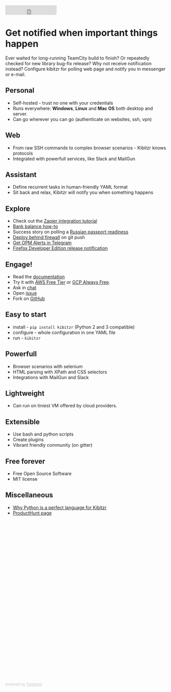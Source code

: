<iframe src="https://ghbtns.com/github-btn.html?user=kibitzr&repo=kibitzr&type=star&count=true&size=large" frameborder="0" scrolling="0" width="160px" height="30px"></iframe>

# Get notified when important things happen

Ever waited for long-running TeamCity build to finish?
Or repeatedly checked for new library bug-fix release?
Why not receive notification instead?
Configure kibitzr for polling web page and notify you in messenger or e-mail.

## Personal

* Self-hosted - trust no one with your credentials
* Runs everywhere: **Windows**, **Linux** and **Mac OS** both desktop and server.
* Can go wherever you can go (authenticate on websites, ssh, vpn)

## Web

* From raw SSH commands to complex browser scenarios - Kibitzr knows protocols
* Integrated with powerfull services, like Slack and MailGun

## Assistant

* Define recurrent tasks in human-friendly YAML format
* Sit back and relax, Kibitzr will notify you when something happens

## Explore

* Check out the [Zapier integration tutorial](zapier-how-to.html)
* [Bank balance how-to](https://peterdemin.github.io/kibitzr-banks.html)
* Success story on polling a [Russian passport readiness](russian-passport.html)
* [Deploy behind firewall](automatic-deployment.html) on git push
* [Get OPM Alerts in Telegram](opm-status-alert.html)
* [Firefox Developer Edition release notification](firefoxde.html)

## Engage!

* Read the [documentation](https://kibitzr.readthedocs.org)
* Try it with [AWS Free Tier](https://kibitzr.readthedocs.io/en/latest/aws.html) or [GCP Always Free](https://kibitzr.readthedocs.io/en/latest/gcp.html).
* Ask in [chat](https://gitter.im/kibitzr/Lobby)
* Open [issue](https://github.com/kibitzr/kibitzr/issues/)
* Fork on [GitHub](https://github.com/kibitzr/kibitzr)

## Easy to start

* install - `pip install kibitzr` (Python 2 and 3 compatible)
* configure - whole configuration in one YAML file
* run - `kibitzr`

## Powerfull

* Browser scenarios with selenium
* HTML parsing with XPath and CSS selectors
* Integrations with MailGun and Slack

## Lightweight

* Can run on tiniest VM offered by cloud providers.

## Extensible

* Use bash and python scripts
* Create plugins
* Vibrant friendly community (on gitter)

## Free forever

* Free Open Source Software
* MIT license

## Miscellaneous

* [Why Python is a perfect language for Kibitzr](why-python.html)
* [ProductHunt page](https://www.producthunt.com/posts/kibitzr)

<div class="typeform-widget" data-url="https://peter894.typeform.com/to/b3n9F5" data-transparency="100" style="width: 100%; height: 500px;"></div> <script> (function() { var qs,js,q,s,d=document, gi=d.getElementById, ce=d.createElement, gt=d.getElementsByTagName, id="typef_orm", b="https://embed.typeform.com/"; if(!gi.call(d,id)) { js=ce.call(d,"script"); js.id=id; js.src=b+"embed.js"; q=gt.call(d,"script")[0]; q.parentNode.insertBefore(js,q) } })() </script> <div style="font-family: Sans-Serif;font-size: 12px;color: #999;opacity: 0.5; padding-top: 5px;"> powered by <a href="https://admin.typeform.com/signup?utm_campaign=b3n9F5&utm_source=typeform.com-11916638-Basic&utm_medium=typeform&utm_content=typeform-embedded-poweredbytypeform&utm_term=EN" style="color: #999" target="_blank">Typeform</a> </div>



<!-- Start of Async Drift Code -->
<script>
"use strict";

!function() {
  var t = window.driftt = window.drift = window.driftt || [];
  if (!t.init) {
    if (t.invoked) return void (window.console && console.error && console.error("Drift snippet included twice."));
    t.invoked = !0, t.methods = [ "identify", "config", "track", "reset", "debug", "show", "ping", "page", "hide", "off", "on" ], 
    t.factory = function(e) {
      return function() {
        var n = Array.prototype.slice.call(arguments);
        return n.unshift(e), t.push(n), t;
      };
    }, t.methods.forEach(function(e) {
      t[e] = t.factory(e);
    }), t.load = function(t) {
      var e = 3e5, n = Math.ceil(new Date() / e) * e, o = document.createElement("script");
      o.type = "text/javascript", o.async = !0, o.crossorigin = "anonymous", o.src = "https://js.driftt.com/include/" + n + "/" + t + ".js";
      var i = document.getElementsByTagName("script")[0];
      i.parentNode.insertBefore(o, i);
    };
  }
}();
drift.SNIPPET_VERSION = '0.3.1';
drift.load('br87dd5kh22p');
</script>
<!-- End of Async Drift Code -->
